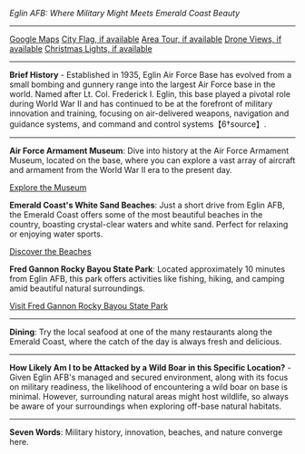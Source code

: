 *Eglin AFB: Where Military Might Meets Emerald Coast Beauty*

---

[Google Maps](https://www.google.com/maps/place/Eglin+AFB,+FL/data=!3m1!1e3)
[City Flag, if available](https://www.google.com/search?tbm=isch&q=Eglin+AFB,+FL+Flag+Picture)
[Area Tour, if available](https://www.youtube.com/results?search_query=Eglin+AFB+4k+tour)
[Drone Views, if available](https://www.youtube.com/results?search_query=Eglin+AFB+4k+drone)
[Christmas Lights, if available](https://www.youtube.com/results?search_query=Eglin+AFB+christmas+lights)

---

**Brief History** - Established in 1935, Eglin Air Force Base has evolved from a small bombing and gunnery range into the largest Air Force base in the world. Named after Lt. Col. Frederick I. Eglin, this base played a pivotal role during World War II and has continued to be at the forefront of military innovation and training, focusing on air-delivered weapons, navigation and guidance systems, and command and control systems【6†source】.

---

**Air Force Armament Museum**: Dive into history at the Air Force Armament Museum, located on the base, where you can explore a vast array of aircraft and armament from the World War II era to the present day.

  [Explore the Museum](https://www.youtube.com/results?search_query=Eglin+AFB+Air+Force+Armament+Museum)

**Emerald Coast's White Sand Beaches**: Just a short drive from Eglin AFB, the Emerald Coast offers some of the most beautiful beaches in the country, boasting crystal-clear waters and white sand. Perfect for relaxing or enjoying water sports.

  [Discover the Beaches](https://www.youtube.com/results?search_query=Emerald+Coast+4k)

**Fred Gannon Rocky Bayou State Park**: Located approximately 10 minutes from Eglin AFB, this park offers activities like fishing, hiking, and camping amid beautiful natural surroundings.

  [Visit Fred Gannon Rocky Bayou State Park](https://www.youtube.com/results?search_query=Fred+Gannon+Rocky+Bayou+State+Park+4k)

---

**Dining**: Try the local seafood at one of the many restaurants along the Emerald Coast, where the catch of the day is always fresh and delicious.

---

**How Likely Am I to be Attacked by a Wild Boar in this Specific Location?** - Given Eglin AFB's managed and secured environment, along with its focus on military readiness, the likelihood of encountering a wild boar on base is minimal. However, surrounding natural areas might host wildlife, so always be aware of your surroundings when exploring off-base natural habitats.

---

**Seven Words**: Military history, innovation, beaches, and nature converge here.